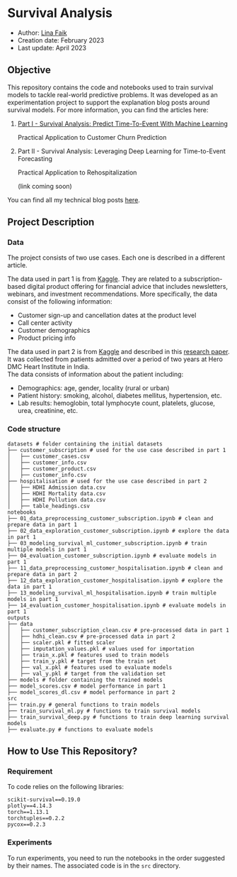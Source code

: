 # Survival Analysis

- Author: [Lina Faik](https://www.linkedin.com/in/lina-faik/)
- Creation date: February 2023
- Last update: April 2023

## Objective

This repository contains the code and notebooks used to train survival models to tackle real-world predictive problems. It was developed as an experimentation project to support the explanation blog posts around survival models. For more information, you can find the articles here:

1. [Part I - Survival Analysis: Predict Time-To-Event With Machine Learning](https://towardsdatascience.com/survival-analysis-predict-time-to-event-with-machine-learning-part-i-ba52f9ab9a46)

   Practical Application to Customer Churn Prediction

2. Part II - Survival Analysis: Leveraging Deep Learning for Time-to-Event Forecasting    
   
   Practical Application to Rehospitalization

   (link coming soon)

<div class="alert alert-block alert-info"> You can find all my technical blog posts <a href = https://linafaik.medium.com/>here</a>. </div>

## Project Description

### Data

The project consists of two use cases. Each one is described in a different article.

The data used in part 1 is from [Kaggle](https://www.kaggle.com/datasets/gsagar12/dspp1). 
They are related to a subscription-based digital product offering for financial advice that includes newsletters, webinars, and investment recommendations. More specifically, the data consist of the following information:

- Customer sign-up and cancellation dates at the product level
- Call center activity
- Customer demographics
- Product pricing info

The data used in part 2 is from [Kaggle](https://www.kaggle.com/datasets/ashishsahani/hospital-admissions-data?select=HDHI+Admission+data.csv) and described in this [research paper](https://www.mdpi.com/2075-4418/12/2/241).
It was collected from patients admitted over a period of two years at Hero DMC Heart Institute in India.  
The data consists of information about the patient including:
- Demographics: age, gender, locality (rural or urban)
- Patient history: smoking, alcohol, diabetes mellitus, hypertension, etc.
- Lab results: hemoglobin, total lymphocyte count, platelets, glucose, urea, creatinine, etc.

### Code structure

```
datasets # folder containing the initial datasets
├── customer_subscription # used for the use case described in part 1
│   ├── customer_cases.csv
│   ├── customer_info.csv
│   ├── customer_product.csv
│   ├── customer_info.csv
├── hospitalisation # used for the use case described in part 2
│   ├── HDHI Admission data.csv
│   ├── HDHI Mortality data.csv
│   ├── HDHI Pollution data.csv
│   ├── table_headings.csv
notebooks
├── 01_data_preprocessing_customer_subscription.ipynb # clean and prepare data in part 1
├── 02_data_exploration_customer_subscription.ipynb # explore the data in part 1
├── 03_modeling_survival_ml_customer_subscription.ipynb # train multiple models in part 1
├── 04_evaluation_customer_subscription.ipynb # evaluate models in part 1
├── 11_data_preprocessing_customer_hospitalisation.ipynb # clean and prepare data in part 2
├── 12_data_exploration_customer_hospitalisation.ipynb # explore the data in part 1
├── 13_modeling_survival_ml_hospitalisation.ipynb # train multiple models in part 1
├── 14_evaluation_customer_hospitalisation.ipynb # evaluate models in part 1
outputs
├── data
│   ├── customer_subscription_clean.csv # pre-processed data in part 1
│   ├── hdhi_clean.csv # pre-processed data in part 2
│   ├── scaler.pkl # fitted scaler
│   ├── imputation_values.pkl # values used for importation
│   ├── train_x.pkl # features used to train models
│   ├── train_y.pkl # target from the train set
│   ├── val_x.pkl # features used to evaluate models
│   ├── val_y.pkl # target from the validation set
├── models # folder containing the trained models
├── model_scores.csv # model performance in part 1
├── model_scores_dl.csv # model performance in part 2
src
├── train.py # general functions to train models           
├── train_survival_ml.py # functions to train survival models
├── train_survival_deep.py # functions to train deep learning survival models
├── evaluate.py # functions to evaluate models
```

## How to Use This Repository?

### Requirement

To code relies on the following libraries:

```
scikit-survival==0.19.0 
plotly==4.14.3
torch==1.13.1
torchtuples==0.2.2
pycox==0.2.3
```

### Experiments

To run experiments, you need to run the notebooks in the order suggested by their names. 
The associated code is in the `src` directory.

